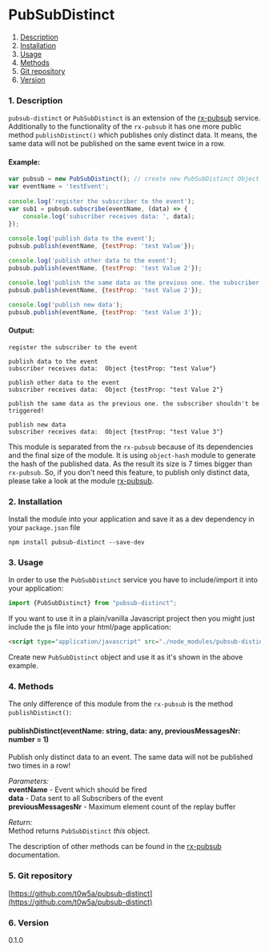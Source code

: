 PubSubDistinct
=====
1. [Description](#description)
2. [Installation](#installation)
3. [Usage](#usage)
4. [Methods](#methods)
5. [Git repository](#git)
6. [Version](#version)

### <a name="description"></a>1. Description
`pubsub-distinct` or `PubSubDistinct` is an extension of the [rx-pubsub](https://www.npmjs.com/package/rx-pubsub) service. 
Additionally to the functionality of the `rx-pubsub` it has one more public method `publishDistinct()`
which publishes only distinct data. It means, the same data will not be published on the same event twice in a row.

#### Example:
```javascript
var pubsub = new PubSubDistinct(); // create new PubSubDistinct Object
var eventName = 'testEvent';
  
console.log('register the subscriber to the event');
var sub1 = pubsub.subscribe(eventName, (data) => {
    console.log('subscriber receives data: ', data);
});  
  
console.log('publish data to the event');
pubsub.publish(eventName, {testProp: 'test Value'});

console.log('publish other data to the event');
pubsub.publish(eventName, {testProp: 'test Value 2'});

console.log('publish the same data as the previous one. the subscriber shouldn\'t be triggered!');
pubsub.publish(eventName, {testProp: 'test Value 2'});

console.log('publish new data');
pubsub.publish(eventName, {testProp: 'test Value 3'});
```

#### Output:
```
register the subscriber to the event  
  
publish data to the event  
subscriber receives data:  Object {testProp: "test Value"}  
  
publish other data to the event  
subscriber receives data:  Object {testProp: "test Value 2"}  
  
publish the same data as the previous one. the subscriber shouldn't be triggered!  
  
publish new data  
subscriber receives data:  Object {testProp: "test Value 3"}
```

This module is separated from the `rx-pubsub` because of its dependencies and the final size of the module.
It is using `object-hash` module to generate the hash of the published data. As the result its size is 7 times bigger than `rx-pubsub`.
So, if you don't need this feature, to publish only distinct data, please take a look at the module 
[rx-pubsub](https://www.npmjs.com/package/rx-pubsub).


### <a name="installation"></a>2. Installation
Install the module into your application and save it as a dev 
dependency in your `package.json` file  
```
npm install pubsub-distinct --save-dev
```

### <a name="usage"></a>3. Usage
In order to use the `PubSubDistinct` service you have to include/import 
it into your application:

```typescript
import {PubSubDistinct} from "pubsub-distinct";
```

If you want to use it in a plain/vanilla Javascript project then you 
might just include the js file into your html/page application:
```html
<script type="application/javascript" src="./node_modules/pubsub-distinct/dist/pubsub-distinct.min.js"></script>
```

Create new `PubSubDistinct` object and use it as it's shown in the above example.  
  

### <a name="methods"></a>4. Methods
The only difference of this module from the `rx-pubsub` is the method `publishDistinct()`:    
#### publishDistinct(eventName: string, data: any, previousMessagesNr: number = 1)
Publish only distinct data to an event. 
The same data will not be published two times in a row!  
  
*Parameters:*  
**eventName** - Event which should be fired  
**data** - Data sent to all Subscribers of the event  
**previousMessagesNr** - Maximum element count of the replay 
buffer  
  
*Return:*  
Method returns `PubSubDistinct` *this* object.

  
  
The description of other methods can be found in the 
[rx-pubsub](https://www.npmjs.com/package/rx-pubsub) documentation.
     
### <a name="git"></a>5. Git repository
[https://github.com/t0w5a/pubsub-distinct](https://github.com/t0w5a/pubsub-distinct)

### <a name="version"></a>6. Version
0.1.0